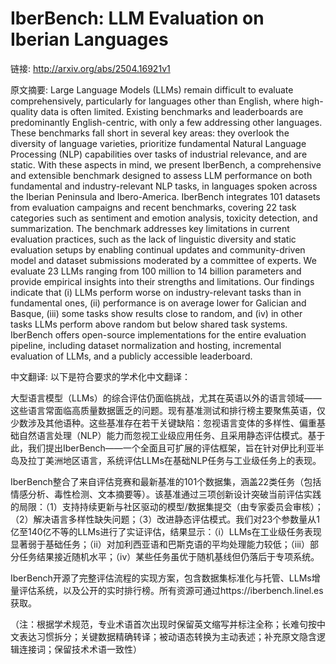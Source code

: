 # IberBench: LLM Evaluation on Iberian Languages

链接: http://arxiv.org/abs/2504.16921v1

原文摘要:
Large Language Models (LLMs) remain difficult to evaluate comprehensively,
particularly for languages other than English, where high-quality data is often
limited. Existing benchmarks and leaderboards are predominantly
English-centric, with only a few addressing other languages. These benchmarks
fall short in several key areas: they overlook the diversity of language
varieties, prioritize fundamental Natural Language Processing (NLP)
capabilities over tasks of industrial relevance, and are static. With these
aspects in mind, we present IberBench, a comprehensive and extensible benchmark
designed to assess LLM performance on both fundamental and industry-relevant
NLP tasks, in languages spoken across the Iberian Peninsula and Ibero-America.
IberBench integrates 101 datasets from evaluation campaigns and recent
benchmarks, covering 22 task categories such as sentiment and emotion analysis,
toxicity detection, and summarization. The benchmark addresses key limitations
in current evaluation practices, such as the lack of linguistic diversity and
static evaluation setups by enabling continual updates and community-driven
model and dataset submissions moderated by a committee of experts. We evaluate
23 LLMs ranging from 100 million to 14 billion parameters and provide empirical
insights into their strengths and limitations. Our findings indicate that (i)
LLMs perform worse on industry-relevant tasks than in fundamental ones, (ii)
performance is on average lower for Galician and Basque, (iii) some tasks show
results close to random, and (iv) in other tasks LLMs perform above random but
below shared task systems. IberBench offers open-source implementations for the
entire evaluation pipeline, including dataset normalization and hosting,
incremental evaluation of LLMs, and a publicly accessible leaderboard.

中文翻译:
以下是符合要求的学术化中文翻译：

大型语言模型（LLMs）的综合评估仍面临挑战，尤其在英语以外的语言领域——这些语言常面临高质量数据匮乏的问题。现有基准测试和排行榜主要聚焦英语，仅少数涉及其他语种。这些基准存在若干关键缺陷：忽视语言变体的多样性、偏重基础自然语言处理（NLP）能力而忽视工业级应用任务、且采用静态评估模式。基于此，我们提出IberBench——一个全面且可扩展的评估框架，旨在针对伊比利亚半岛及拉丁美洲地区语言，系统评估LLMs在基础NLP任务与工业级任务上的表现。

IberBench整合了来自评估竞赛和最新基准的101个数据集，涵盖22类任务（包括情感分析、毒性检测、文本摘要等）。该基准通过三项创新设计突破当前评估实践的局限：（1）支持持续更新与社区驱动的模型/数据集提交（由专家委员会审核）；（2）解决语言多样性缺失问题；（3）改进静态评估模式。我们对23个参数量从1亿至140亿不等的LLMs进行了实证评估，结果显示：（i）LLMs在工业级任务表现显著弱于基础任务；（ii）对加利西亚语和巴斯克语的平均处理能力较低；（iii）部分任务结果接近随机水平；（iv）某些任务虽优于随机基线但仍落后于专项系统。

IberBench开源了完整评估流程的实现方案，包含数据集标准化与托管、LLMs增量评估系统，以及公开的实时排行榜。所有资源可通过https://iberbench.linel.es获取。

（注：根据学术规范，专业术语首次出现时保留英文缩写并标注全称；长难句按中文表达习惯拆分；关键数据精确转译；被动语态转换为主动表述；补充原文隐含逻辑连接词；保留技术术语一致性）
